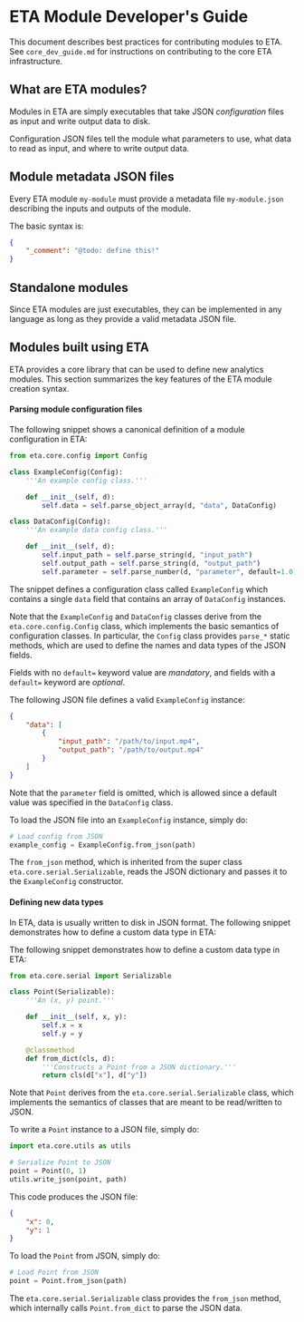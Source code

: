 # ETA Module Developer's Guide

This document describes best practices for contributing modules to ETA. See
`core_dev_guide.md` for instructions on contributing to the core ETA
infrastructure.

## What are ETA modules?

Modules in ETA are simply executables that take JSON *configuration* files as
input and write output data to disk.

Configuration JSON files tell the module what parameters to use, what data to
read as input, and where to write output data.

## Module metadata JSON files

Every ETA module `my-module` must provide a metadata file `my-module.json`
describing the inputs and outputs of the module.

The basic syntax is:

```json
{
    "_comment": "@todo: define this!"
}
```

## Standalone modules

Since ETA modules are just executables, they can be implemented in any language
as long as they provide a valid metadata JSON file.

## Modules built using ETA

ETA provides a core library that can be used to define new analytics modules.
This section summarizes the key features of the ETA module creation syntax.

#### Parsing module configuration files

The following snippet shows a canonical definition of a module configuration in
ETA:

```python
from eta.core.config import Config

class ExampleConfig(Config):
    '''An example config class.'''

    def __init__(self, d):
        self.data = self.parse_object_array(d, "data", DataConfig)

class DataConfig(Config):
    '''An example data config class.'''

    def __init__(self, d):
        self.input_path = self.parse_string(d, "input_path")
        self.output_path = self.parse_string(d, "output_path")
        self.parameter = self.parse_number(d, "parameter", default=1.0)
```

The snippet defines a configuration class called `ExampleConfig` which contains
a single `data` field that contains an array of `DataConfig` instances.

Note that the `ExampleConfig` and `DataConfig` classes derive from the
`eta.core.config.Config` class, which implements the basic semantics of
configuration classes. In particular, the `Config` class provides `parse_*`
static methods, which are used to define the names and data types of the JSON
fields.

Fields with no `default=` keyword value are *mandatory*, and fields with a
`default=` keyword are *optional*.

The following JSON file defines a valid `ExampleConfig` instance:

```json
{
    "data": [
        {
            "input_path": "/path/to/input.mp4",
            "output_path": "/path/to/output.mp4"
        }
    ]
}
```

Note that the `parameter` field is omitted, which is allowed since a default
value was specified in the `DataConfig` class.

To load the JSON file into an `ExampleConfig` instance, simply do:

```python
# Load config from JSON
example_config = ExampleConfig.from_json(path)
```

The `from_json` method, which is inherited from the super class
`eta.core.serial.Serializable`, reads the JSON dictionary and passes it to the
`ExampleConfig` constructor.

#### Defining new data types

In ETA, data is usually written to disk in JSON format. The following snippet
demonstrates how to define a custom data type in ETA:

The following snippet demonstrates how to define a custom data type in ETA:

```python
from eta.core.serial import Serializable

class Point(Serializable):
    '''An (x, y) point.'''

    def __init__(self, x, y):
        self.x = x
        self.y = y

    @classmethod
    def from_dict(cls, d):
        '''Constructs a Point from a JSON dictionary.'''
        return cls(d["x"], d["y"])
```

Note that `Point` derives from the `eta.core.serial.Serializable` class, which
implements the semantics of classes that are meant to be read/written to JSON.

To write a `Point` instance to a JSON file, simply do:

```python
import eta.core.utils as utils

# Serialize Point to JSON
point = Point(0, 1)
utils.write_json(point, path)
```

This code produces the JSON file:

```json
{
    "x": 0,
    "y": 1
}
```

To load the `Point` from JSON, simply do:

```python
# Load Point from JSON
point = Point.from_json(path)
```

The `eta.core.serial.Serializable` class provides the `from_json` method, which
internally calls `Point.from_dict` to parse the JSON data.

